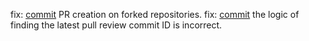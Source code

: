 fix: [commit](https://codeberg.org/forgejo/forgejo/commit/7d3a013e5e81bbc054f4a730923e08f61814bf66) PR creation on forked repositories.
fix: [commit](https://codeberg.org/forgejo/forgejo/commit/700e9f027bce8c783b74de07b3f29e09be045fa7) the logic of finding the latest pull review commit ID is incorrect.
